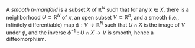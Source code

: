 A *smooth* $n$-*manifold* is a subset $X$ of $\mathbb{R}^N$ such that for any $x \in X$, there is a neighborhood $U \subset \mathbb{R}^N$ of $x$, an open subset $V \subset \mathbb{R}^n$, and a smooth (i.e., infinitely differentiable) map $\phi: V \to \mathbb{R}^N$ such that $U \cap X$ is the image of $V$ under $\phi$, and the inverse $\phi^{-1}: U \cap X \to V$ is smooth, hence a diffeomorphism.
